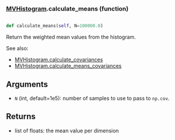 ### [MVHistogram](MVHistogram.md).calculate_means (function)


```py

def calculate_means(self, N=100000.0)

```



Return the weighted mean values from the histogram.

See also:

* [MVHistogram.calculate_covariances](MVHistogram.calculate_covariances.md)
* [MVHistogram.calculate_means_covariances](MVHistogram.calculate_means_covariances.md)

Arguments
---------
* `N` (int, default=1e5): number of samples to use to pass to
    `np.cov`.

Returns
-------
* list of floats: the mean value per dimension

